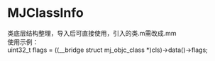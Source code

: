 # MJClassInfo
类底层结构整理，导入后可直接使用，引入的类.m需改成.mm  
  使用示例：  
    uint32_t flags = ((__bridge struct mj_objc_class *)cls)->data()->flags;
